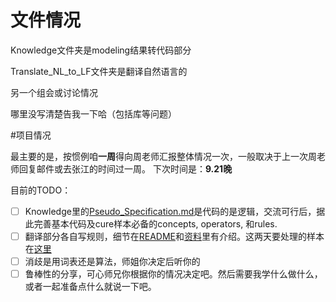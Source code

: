 # 文件情况
Knowledge文件夹是modeling结果转代码部分

Translate_NL_to_LF文件夹是翻译自然语言的

另一个组会或讨论情况

哪里没写清楚告我一下哈（包括库等问题）

#项目情况

最主要的是，按惯例咱**一周**得向周老师汇报整体情况一次，一般取决于上一次周老师回复邮件或去张江的时间过一周。
下次时间是：**9.21晚**

目前的TODO：
- [ ] Knowledge里的[Pseudo_Specification.md](https://github.com/msg-bq/Fake-news/blob/main/Knowledge/Pseudo_Specification.md)是代码的是逻辑，交流可行后，据此完善基本代码及cure样本必备的concepts, operators, 和rules.
- [ ] 翻译部分各自写规则，细节在[README](https://github.com/msg-bq/Fake-news/blob/main/Translate_NL_to_LF/README.md)和[资料](https://github.com/msg-bq/Fake-news/blob/main/Translate_NL_to_LF/%E8%B5%84%E6%96%99.md)里有介绍。这两天要处理的样本在[这里](https://github.com/msg-bq/Fake-news/tree/main/Translate_NL_to_LF/cure%E6%A0%B7%E6%9C%AC)
- [ ] 消歧是用词表还是算法，师姐你决定后听你的
- [ ] 鲁棒性的分享，可心师兄你根据你的情况决定吧。然后需要我学什么做什么，或者一起准备点什么就说一下吧。
